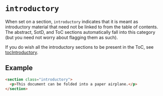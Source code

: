 # `introductory`

When set on a section, `introductory` indicates that it is meant as introductory material that need not be linked to from the table of contents. The abstract, SotD, and ToC sections automatically fall into this category (but you need not worry about flagging them as such).

If you do wish all the introductory sections to be present in the ToC, see [tocIntroductory](tocIntroductory).

## Example

```html "example": "Mark a section as introductory material."
<section class="introductory">
  <p>This document can be folded into a paper airplane.</p>
</section>
```
